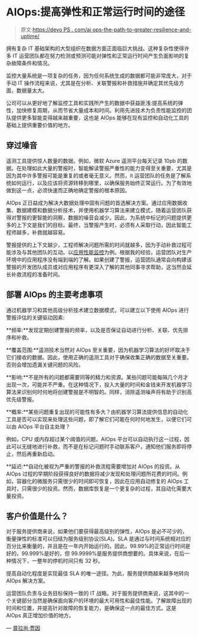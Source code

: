 # AIOps:提高弹性和正常运行时间的途径

> 原文:[https://devo PS . com/ai ops-the-path-to-greater-resilience-and-uptime/](https://devops.com/aiops-the-path-to-greater-resilience-and-uptime/)

拥有复杂 IT 基础架构的大型组织在数据方面正面临巨大挑战。这种复杂性使得许多 IT 运营团队都在努力检测或预测可能对弹性和正常运行时间产生负面影响的复杂故障条件和情况。

监控大量系统是一项复杂的任务，因为任何系统生成的数据都可能非常庞大，对于手动 IT 操作流程来说，尤其是在分析、关联警报和补救措施并确定其优先级方面，数据量太大。

公司可以从更好地了解监控工具和实践所产生的数据中获益匪浅:提高系统的弹性，加快修复周期，从而节省大量成本和时间。利用先进技术为负责性能监控的团队提供更多智能变得越来越重要，这也是 AIOps 能够在现有监控和自动化工具的基础上提供重要价值的地方。

## 穿过噪音

遥测工具提供惊人数量的数据。例如，微软 Azure 遥测平台每天记录 10pb 的数据。在处理如此大量的警报时，智能解读警报严重性的能力变得至关重要，尤其是因为其中许多警报可能是重复的或者毫无意义。然而，it 运营团队的任务是了解系统如何运行，以及应该将资源转移到哪里，以确保服务始终正常运行。为了有效地做到这一点，必须快速而正确地确定警报的根本原因。

AIOps 正日益成为解决大数据处理中固有问题的首选解决方案。通过应用数据收集、数据建模和数据分析技术，并使用机器学习算法来建立模式，随着运营团队获得对警报的更智能的洞察，数据的噪音会减少。因此，为系统中标记的问题提供更多的上下文是我们的目标。最终，当警报产生时，必须有人采取行动，因此智能工程师越多，补救就越容易。

警报提供的上下文越少，工程师解决问题所需的时间就越多，因为手动补救过程可能涉及与其他团队的互动。以[应用性能监控](https://devops.com/achieving-application-health-through-integrated-apm/)为例。根据我的经验，运营团队对生产环境中的应用程序没有端到端的了解。如果创建了警报，运营团队通常会向构建该警报的开发团队成员或对应用程序有更深入了解的其他同事寻求帮助，这当然会延长补救流程的准备时间。

## 部署 AIOps 的主要考虑事项

通过机器学习和其他高级分析技术建立数据模式，可以建立以下使用 AIOps 进行警报评估的关键驱动因素:

**频率:**发现定期创建警报的频率，以及是否保证自动进行分析、关联、优先排序和补救。

**覆盖范围:**遥测技术当然对 AIOps 至关重要，因为机器学习算法的好坏取决于它们接收的数据。因此，使用正确的遥测工具对于确保收集正确的数据至关重要。否则会增加遗漏关键问题的风险。

**影响:**不是所有的问题都需要同等的精力和资源。某些问题可能每隔几个月才出现一次，可能并不严重。在这种情况下，投入大量的时间和金钱来开发机器学习算法来识别何时何地将创建警报是不明智的。同样，消除遥测噪声将有助于识别高优先级警报。

**概率:**某些问题重复出现的可能性有多大？由机器学习算法提供信息的自动化工具是否可以实现来处理这些问题，即了解它们可能在何时何地发生，以便它们可以由 AIOps 平台自主处理？

例如，CPU 或内存超过某个阈值的问题。AIOps 平台可以自动执行这一过程，因此可以无缝地进行补救，而不是在标记问题时手动联系客户，通知他们服务即将停止，然后再重新启动。

**延迟:**自动化被视为严重的警报的补救流程需要增加对 AIOps 的投资。从 AIOps 过程的早期阶段获得良好的数据将减少发现和处理问题所花费的时间。例如，容器化的微服务只需很少的时间即可恢复，因此在应用自动修复的 AIOps 工具时，只需很少的投资。然而，数据库恢复是一个更复杂的过程，其自动化需要大量投资。

## 客户价值是什么？

对于服务提供商来说，如果他们要获得最高级别的弹性，AIOps 是必不可少的，衡量弹性的标准可以归结为服务级别协议(SLA)。SLA 是通过与时间系统相对应的百分比来衡量的，并且是在一年内开始运行的。因此，99.99%的正常运行时间是好的，99.999%是好的，但 99.9999%是服务提供商想要的。具体来说，在后一种情况下，一整年的停机时间只有 32 秒。

提高自动化程度是实现最佳 SLA 的唯一途径。为此，服务提供商越来越多地转向 AIOps 解决方案。

运营团队负责与业务目标保持一致的 IT 战略。对于服务提供商来说，这其中的一个关键部分当然是确保面向客户的环境的最大可用性和最佳性能。了解故障出现的时间和位置，并提高针对故障的恢复能力，是确保这一点的最佳方式。这是 AIOps 真正增加价值的地方。

— [普拉尚·贾因](https://devops.com/author/prashant-jain/)